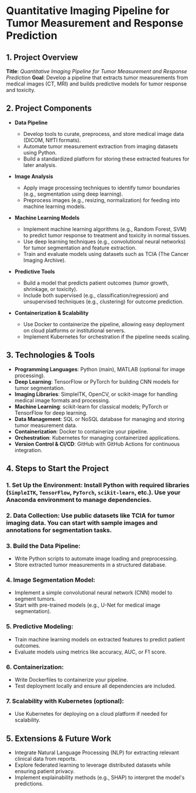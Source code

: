 # Quantitative Imaging Pipeline for Tumor Measurement and Response Prediction

## 1. **Project Overview**
   **Title**: *Quantitative Imaging Pipeline for Tumor Measurement and Response Prediction*
   **Goal**: Develop a pipeline that extracts tumor measurements from medical images (CT, MRI) and builds predictive models for tumor response and toxicity.

## 2. **Project Components**

- **Data Pipeline**
  - Develop tools to curate, preprocess, and store medical image data (DICOM, NIfTI formats).
  - Automate tumor measurement extraction from imaging datasets using Python.
  - Build a standardized platform for storing these extracted features for later analysis.

- **Image Analysis**
  - Apply image processing techniques to identify tumor boundaries (e.g., segmentation using deep learning).
  - Preprocess images (e.g., resizing, normalization) for feeding into machine learning models.

- **Machine Learning Models**
  - Implement machine learning algorithms (e.g., Random Forest, SVM) to predict tumor response to treatment and toxicity in normal tissues.
  - Use deep learning techniques (e.g., convolutional neural networks) for tumor segmentation and feature extraction.
  - Train and evaluate models using datasets such as TCIA (The Cancer Imaging Archive).

- **Predictive Tools**
  - Build a model that predicts patient outcomes (tumor growth, shrinkage, or toxicity).
  - Include both supervised (e.g., classification/regression) and unsupervised techniques (e.g., clustering) for outcome prediction.

- **Containerization & Scalability**
  - Use Docker to containerize the pipeline, allowing easy deployment on cloud platforms or institutional servers.
  - Implement Kubernetes for orchestration if the pipeline needs scaling.

## 3. **Technologies & Tools**
   - **Programming Languages**: Python (main), MATLAB (optional for image processing).
   - **Deep Learning**: TensorFlow or PyTorch for building CNN models for tumor segmentation.
   - **Imaging Libraries**: SimpleITK, OpenCV, or scikit-image for handling medical image formats and processing.
   - **Machine Learning**: scikit-learn for classical models; PyTorch or TensorFlow for deep learning.
   - **Data Management**: SQL or NoSQL database for managing and storing tumor measurement data.
   - **Containerization**: Docker to containerize your pipeline.
   - **Orchestration**: Kubernetes for managing containerized applications.
   - **Version Control & CI/CD**: GitHub with GitHub Actions for continuous integration.

## 4. **Steps to Start the Project**
###   1. **Set Up the Environment**: Install Python with required libraries (`SimpleITK`, `TensorFlow`, `PyTorch`, `scikit-learn`, etc.). Use your Anaconda environment to manage dependencies.
###   2. **Data Collection**: Use public datasets like TCIA for tumor imaging data. You can start with sample images and annotations for segmentation tasks.
###   3. **Build the Data Pipeline**:
- Write Python scripts to automate image loading and preprocessing.
- Store extracted tumor measurements in a structured database.
###   4. **Image Segmentation Model**:
- Implement a simple convolutional neural network (CNN) model to segment tumors.
- Start with pre-trained models (e.g., U-Net for medical image segmentation).
###   5. **Predictive Modeling**:
- Train machine learning models on extracted features to predict patient outcomes.
- Evaluate models using metrics like accuracy, AUC, or F1 score.
###   6. **Containerization**:
- Write Dockerfiles to containerize your pipeline.
- Test deployment locally and ensure all dependencies are included.
###   7. **Scalability with Kubernetes** (optional):
- Use Kubernetes for deploying on a cloud platform if needed for scalability.

## 5. **Extensions & Future Work**
   - Integrate Natural Language Processing (NLP) for extracting relevant clinical data from reports.
   - Explore federated learning to leverage distributed datasets while ensuring patient privacy.
   - Implement explainability methods (e.g., SHAP) to interpret the model's predictions.
